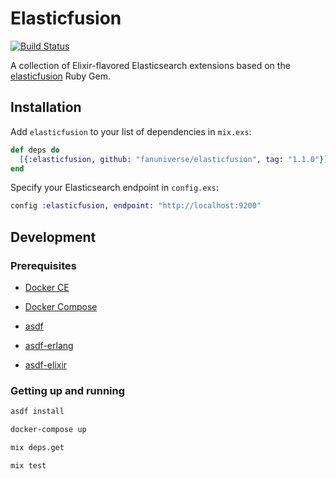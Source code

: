 # Elasticfusion

[![Build Status](https://travis-ci.org/fanuniverse/elasticfusion.svg?branch=master)](https://travis-ci.org/fanuniverse/elasticfusion)

A collection of Elixir-flavored Elasticsearch extensions based on the
[elasticfusion](https://github.com/little-bobby-tables/elasticfusion) Ruby Gem.

## Installation

Add `elasticfusion` to your list of dependencies in `mix.exs`:

```elixir
def deps do
  [{:elasticfusion, github: "fanuniverse/elasticfusion", tag: "1.1.0"}]
end
```

Specify your Elasticsearch endpoint in `config.exs`:

```elixir
config :elasticfusion, endpoint: "http://localhost:9200"
```

## Development

### Prerequisites

* [Docker CE](https://docker.com/community-edition#/download)
* [Docker Compose](https://docs.docker.com/compose/install/)

* [asdf](https://github.com/asdf-vm/asdf)
* [asdf-erlang](https://github.com/asdf-vm/asdf-erlang)
* [asdf-elixir](https://github.com/asdf-vm/asdf-elixir)

### Getting up and running

```bash
asdf install

docker-compose up

mix deps.get

mix test
```
